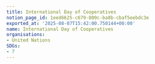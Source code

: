 ```yaml
---
title: International Day of Cooperatives
notion_page_id: 1eed6625-c679-809c-ba8b-cbaf5eebdc3e
exported_at: '2025-08-07T15:42:00.750144+00:00'
name: International Day of Cooperatives
organisations:
- United Nations
SDGs:
- 7
---
```


